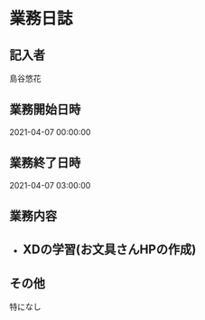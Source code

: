 # 業務日誌

## 記入者

島谷悠花

## 業務開始日時

2021-04-07 00:00:00

## 業務終了日時

2021-04-07 03:00:00

## 業務内容

- XDの学習(お文具さんHPの作成)
	- 

## その他

特になし